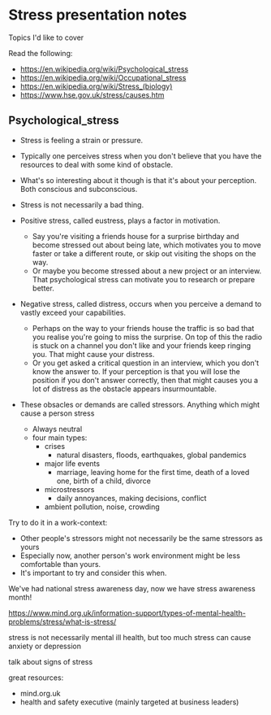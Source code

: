 # Stress presentation notes
Topics I'd like to cover

Read the following:
- https://en.wikipedia.org/wiki/Psychological_stress
- https://en.wikipedia.org/wiki/Occupational_stress
- https://en.wikipedia.org/wiki/Stress_(biology)
- https://www.hse.gov.uk/stress/causes.htm

## Psychological_stress
- Stress is feeling a strain or pressure.
- Typically one perceives stress when you don't believe that you have the
  resources to deal with some kind of obstacle.
- What's so interesting about it though is that it's about your perception.
  Both conscious and subconscious.
- Stress is not necessarily a bad thing.
- Positive stress, called eustress, plays a factor in motivation.
    - Say you're visiting a friends house for a surprise birthday and become
      stressed out about being late, which motivates you to move faster or take
      a different route, or skip out visiting the shops on the way.
    - Or maybe you become stressed about a new project or an interview. That
      psychological stress can motivate you to research or prepare better.
- Negative stress, called distress, occurs when you perceive a demand to vastly
  exceed your capabilities.
    - Perhaps on the way to your friends house the traffic is so bad that you
      realise you're going to miss the surprise. On top of this the radio is
      stuck on a channel you don't like and your friends keep ringing you.
      That might cause your distress.
    - Or you get asked a critical question in an interview, which you don't know
      the answer to. If your perception is that you will lose the position if
      you don't answer correctly, then that might causes you a lot of distress
      as the obstacle appears insurmountable.

- These obsacles or demands are called stressors. Anything which might cause a
  person stress
    - Always neutral
    - four main types:
        - crises
          - natural disasters, floods, earthquakes, global pandemics
        - major life events
          - marriage, leaving home for the first time, death of a loved one,
            birth of a child, divorce
        - microstressors
            - daily annoyances, making decisions, conflict
        - ambient
            pollution, noise, crowding

Try to do it in a work-context:
- Other people's stressors might not necessarily be the same stressors as yours
- Especially now, another person's work environment might be less comfortable
  than yours.
- It's important to try and consider this when.


We've had national stress awareness day, now we have stress awareness month!

https://www.mind.org.uk/information-support/types-of-mental-health-problems/stress/what-is-stress/

stress is not necessarily mental ill health, but too much stress can cause
anxiety or depression

talk about signs of stress

great resources:
- mind.org.uk
- health and safety executive (mainly targeted at business leaders)
